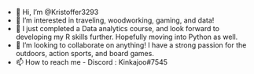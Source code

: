 - 👋 Hi, I’m @Kristoffer3293
- 👀 I’m interested in traveling, woodworking, gaming, and data!
- 🌱 I just completed a Data analytics course, and look forward to developing my R skills further. Hopefully moving into Python as well.
- 💞️ I’m looking to collaborate on anything! I have a strong passion for the outdoors, action sports, and board games.
- 📫 How to reach me - Discord : Kinkajoo#7545

<!---
Kristoffer3293/Kristoffer3293 is a ✨ special ✨ repository because its `README.md` (this file) appears on your GitHub profile.
You can click the Preview link to take a look at your changes.
--->
